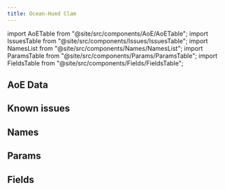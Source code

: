 ```yaml
---
title: Ocean-Hued Clam
---
```


import AoETable from "@site/src/components/AoE/AoETable";
import IssuesTable from "@site/src/components/Issues/IssuesTable";
import NamesList from "@site/src/components/Names/NamesList";
import ParamsTable from "@site/src/components/Params/ParamsTable";
import FieldsTable from "@site/src/components/Fields/FieldsTable";

## AoE Data

<AoETable item_key="oceanhuedclam" data_src="artifact" />

## Known issues

<IssuesTable item_key="oceanhuedclam" data_src="artifact" />

## Names

<NamesList item_key="oceanhuedclam" data_src="artifact" />

## Params

<ParamsTable item_key="oceanhuedclam" data_src="artifact" />

## Fields

<FieldsTable item_key="oceanhuedclam" data_src="artifact" />

